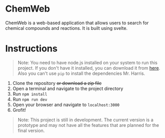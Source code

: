 # ChemWeb
ChemWeb is a web-based application that allows users to search for chemical compounds and reactions. It is built using svelte.

# Instructions
> Note: You need to have node.js installed on your system to run this project. If you don't have it installed, you can download it from [here](https://nodejs.org/).
> Also you can't use `pip` to install the dependencies Mr. Harris.
1. Clone the repository ~~or download a zip file~~
2. Open a terminal and navigate to the project directory
3. Run `npm install`
4. Run `npm run dev`
5. Open your browser and navigate to `localhost:3000`
6. Grofit!

> Note: This project is still in development. The current version is a prototype and may not have all the features that are planned for the final version.